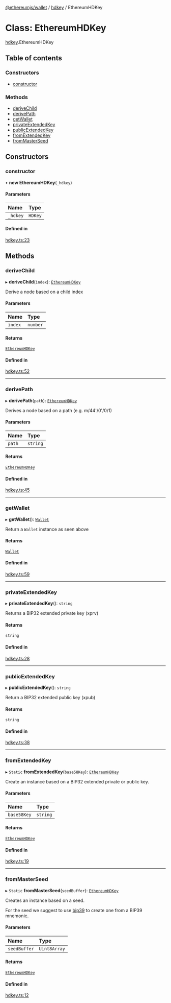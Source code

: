 [@ethereumjs/wallet](../README.md) / [hdkey](../modules/hdkey.md) / EthereumHDKey

# Class: EthereumHDKey

[hdkey](../modules/hdkey.md).EthereumHDKey

## Table of contents

### Constructors

- [constructor](hdkey.EthereumHDKey.md#constructor)

### Methods

- [deriveChild](hdkey.EthereumHDKey.md#derivechild)
- [derivePath](hdkey.EthereumHDKey.md#derivepath)
- [getWallet](hdkey.EthereumHDKey.md#getwallet)
- [privateExtendedKey](hdkey.EthereumHDKey.md#privateextendedkey)
- [publicExtendedKey](hdkey.EthereumHDKey.md#publicextendedkey)
- [fromExtendedKey](hdkey.EthereumHDKey.md#fromextendedkey)
- [fromMasterSeed](hdkey.EthereumHDKey.md#frommasterseed)

## Constructors

### constructor

• **new EthereumHDKey**(`_hdkey`)

#### Parameters

| Name | Type |
| :------ | :------ |
| `_hdkey` | `HDKey` |

#### Defined in

[hdkey.ts:23](https://github.com/ethereumjs/ethereumjs-monorepo/blob/master/packages/wallet/src/hdkey.ts#L23)

## Methods

### deriveChild

▸ **deriveChild**(`index`): [`EthereumHDKey`](hdkey.EthereumHDKey.md)

Derive a node based on a child index

#### Parameters

| Name | Type |
| :------ | :------ |
| `index` | `number` |

#### Returns

[`EthereumHDKey`](hdkey.EthereumHDKey.md)

#### Defined in

[hdkey.ts:52](https://github.com/ethereumjs/ethereumjs-monorepo/blob/master/packages/wallet/src/hdkey.ts#L52)

___

### derivePath

▸ **derivePath**(`path`): [`EthereumHDKey`](hdkey.EthereumHDKey.md)

Derives a node based on a path (e.g. m/44'/0'/0/1)

#### Parameters

| Name | Type |
| :------ | :------ |
| `path` | `string` |

#### Returns

[`EthereumHDKey`](hdkey.EthereumHDKey.md)

#### Defined in

[hdkey.ts:45](https://github.com/ethereumjs/ethereumjs-monorepo/blob/master/packages/wallet/src/hdkey.ts#L45)

___

### getWallet

▸ **getWallet**(): [`Wallet`](Wallet.md)

Return a `Wallet` instance as seen above

#### Returns

[`Wallet`](Wallet.md)

#### Defined in

[hdkey.ts:59](https://github.com/ethereumjs/ethereumjs-monorepo/blob/master/packages/wallet/src/hdkey.ts#L59)

___

### privateExtendedKey

▸ **privateExtendedKey**(): `string`

Returns a BIP32 extended private key (xprv)

#### Returns

`string`

#### Defined in

[hdkey.ts:28](https://github.com/ethereumjs/ethereumjs-monorepo/blob/master/packages/wallet/src/hdkey.ts#L28)

___

### publicExtendedKey

▸ **publicExtendedKey**(): `string`

Return a BIP32 extended public key (xpub)

#### Returns

`string`

#### Defined in

[hdkey.ts:38](https://github.com/ethereumjs/ethereumjs-monorepo/blob/master/packages/wallet/src/hdkey.ts#L38)

___

### fromExtendedKey

▸ `Static` **fromExtendedKey**(`base58Key`): [`EthereumHDKey`](hdkey.EthereumHDKey.md)

Create an instance based on a BIP32 extended private or public key.

#### Parameters

| Name | Type |
| :------ | :------ |
| `base58Key` | `string` |

#### Returns

[`EthereumHDKey`](hdkey.EthereumHDKey.md)

#### Defined in

[hdkey.ts:19](https://github.com/ethereumjs/ethereumjs-monorepo/blob/master/packages/wallet/src/hdkey.ts#L19)

___

### fromMasterSeed

▸ `Static` **fromMasterSeed**(`seedBuffer`): [`EthereumHDKey`](hdkey.EthereumHDKey.md)

Creates an instance based on a seed.

For the seed we suggest to use [bip39](https://npmjs.org/package/bip39) to
create one from a BIP39 mnemonic.

#### Parameters

| Name | Type |
| :------ | :------ |
| `seedBuffer` | `Uint8Array` |

#### Returns

[`EthereumHDKey`](hdkey.EthereumHDKey.md)

#### Defined in

[hdkey.ts:12](https://github.com/ethereumjs/ethereumjs-monorepo/blob/master/packages/wallet/src/hdkey.ts#L12)
